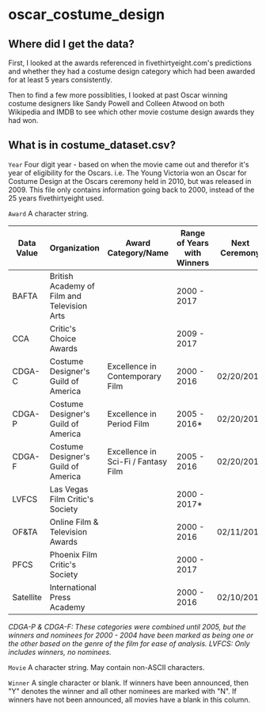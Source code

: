 # oscar_costume_design

## Where did I get the data?
First, I looked at the awards referenced in fivethirtyeight.com's predictions and whether they had a costume design category which had been awarded for at least 5 years consistently.

Then to find a few more possiblities, I looked at past Oscar winning costume designers like Sandy Powell and Colleen Atwood on both Wikipedia and IMDB to see which other movie costume design awards they had won.

## What is in costume_dataset.csv?

`Year`
Four digit year - based on when the movie came out and therefor it's year of eligibility for the Oscars.
i.e. The Young Victoria won an Oscar for Costume Design at the Oscars ceremony held in 2010, but was released in 2009.
This file only contains information going back to 2000, instead of the 25 years fivethirtyeight used.

`Award` 
A character string.

|Data Value|Organization|Award Category/Name|Range of Years with Winners|Next Ceremony|
|----------|------------|-------------------|---------------------------|-------------|
|BAFTA|British Academy of Film and Television Arts||2000 - 2017||
|CCA|Critic's Choice Awards||2009 - 2017||
|CDGA-C|Costume Designer's Guild of America|Excellence in Contemporary Film|2000 - 2016|02/20/2018|
|CDGA-P|Costume Designer's Guild of America|Excellence in Period Film|2005 - 2016*|02/20/2018|
|CDGA-F|Costume Designer's Guild of America|Excellence in Sci-Fi / Fantasy Film|2005 - 2016|02/20/2018|
|LVFCS|Las Vegas Film Critic's Society||2000 - 2017*||
|OF&TA|Online Film & Television Awards||2000 - 2016|02/11/2018|
|PFCS|Phoenix Film Critic's Society||2000 - 2017||
|Satellite|International Press Academy||2000 - 2016|02/10/2018|

*CDGA-P & CDGA-F: These categories were combined until 2005, but the winners and nominees for 2000 - 2004 have been marked as being one or the other based on the genre of the film for ease of analysis.*
*LVFCS: Only includes winners, no nominees.*

`Movie`
A character string. May contain non-ASCII characters.

`Winner`
A single character or blank.
If winners have been announced, then "Y" denotes the winner and all other nominees are marked with "N". If winners have not been announced, all movies have a blank in this column.
